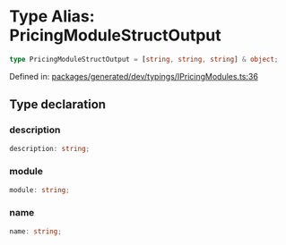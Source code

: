 # Type Alias: PricingModuleStructOutput

```ts
type PricingModuleStructOutput = [string, string, string] & object;
```

Defined in: [packages/generated/dev/typings/IPricingModules.ts:36](https://github.com/towns-protocol/towns/blob/0db1fd0ac7258e8db8cedfb6183e8eade8284fa1/packages/generated/dev/typings/IPricingModules.ts#L36)

## Type declaration

### description

```ts
description: string;
```

### module

```ts
module: string;
```

### name

```ts
name: string;
```

